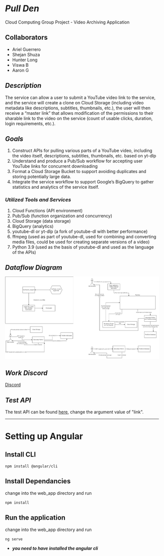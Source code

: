 # ***Pull Den***

Cloud Computing Group Project - Video Archiving Application

## **Collaborators**

* Ariel Guerrero
* Shejan Shuza
* Hunter Long
* Viswa B
* Aaron G

## ***Description***

The service can allow a user to submit a YouTube video link to the service, and the service will create a
clone on Cloud Storage (including video metadata like descriptions, subtitles, thumbnails, etc.), the user
will then receive a “master link” that allows modification of the permissions to their sharable link to the
video on the service (count of usable clicks, duration, login requirements, etc.).

## ***Goals***

1. Construct APIs for pulling various parts of a YouTube video, including the video itself,
descriptions, subtitles, thumbnails, etc. based on yt-dlp
2. Understand and produce a Pub/Sub workflow for accepting user YouTube links for concurrent downloading
3. Format a Cloud Storage Bucket to support avoiding duplicates and storing potentially large data.
4. Integrate the service workflow to support Google’s BigQuery to gather statistics and analytics of
the service itself.

### ***Utilized Tools and Services***

1. Cloud Functions (API environment)
2. Pub/Sub (function organization and concurrency)
3. Cloud Storage (data storage)
4. BigQuery (analytics)
5. youtube-dl or yt-dlp (a fork of youtube-dl with better performance)
6. ffmpeg (used as part of youtube-dl, used for combining and converting media files, could be
used for creating separate versions of a video)
7. Python 3.9 (used as the basis of youtube-dl and used as the language of the APIs)

## ***Dataflow Diagram***

![](CS4843-Dataflow.drawio.png)

## ***Work Discord***

[Discord](https://discord.gg/6AmEpgpPtu)

## ***Test API***

The test API can be found [here](https://us-central1-cs4843-youtube-dl.cloudfunctions.net/test-youtube-video-download?link=), change the argument value of "link".

___

# Setting up Angular

## Install CLI

    npm install @angular/cli

## Install Dependancies
    
change into the web_app directory and run
    
    npm install

## Run the application

change into the web_app directory and run

    ng serve
    
* ***you need to have installed the angular cli***
